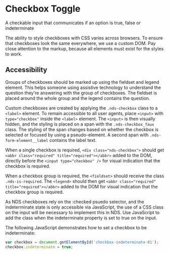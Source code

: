 # Checkbox Toggle

A checkable input that communicates if an option is true, false or indeterminate

The ability to style checkboxes with CSS varies across browsers.
To ensure that checkboxes look the same everywhere, we use a custom DOM.
Pay close attention to the markup, because all elements must exist for the
styles to work.

## Accessibility

Groups of checkboxes should be marked up using the fieldset and legend
element. This helps someone using assistive technology to understand the
question they're answering with the group of checkboxes. The fieldset is
placed around the whole group and the legend contains the question.

Custom checkboxes are created by applying the `.nds-checkbox` class to
a `<label>` element. To remain accessible to all user agents, place
`<input>` with `type="checkbox"` inside the `<label>` element.  The `<input>`
is then visually hidden, and the styling is placed on a span with
the `.nds-checkbox_faux` class. The styling of the span changes based
on whether the checkbox is selected or focused by using a pseudo-element.
A second span with `.nds-form-element__label` contains the label text.

When a single checkbox is required, `<div class="nds-checkbox">` should
get `<abbr class="required" title="required"></abbr>` added to the DOM,
directly before the `<input type="checkbox" />` for visual indication
that the checkbox is required.

When a checkbox group is required, the `<fieldset>` should receive the
class `.nds-is-required`. The `<legend>` should then get
`<abbr class="required" title="required"></abbr>` added to the DOM for
visual indication that the checkbox group is required.

As NDS checkboxes rely on the :checked psuedo selector, and the
indeterminate state is only accessible via JavaScript, the use of a
CSS class on the input will be necessary to implement this in NDS.
Use JavaScript to add the class when the indeterminate property is set to
true on the input.

The following JavaScript demonstrates how to set a checkbox to be indeterminate:
```js
var checkbox = document.getElementById('checkbox-indeterminate-01');
checkbox.indeterminate = true;
```
